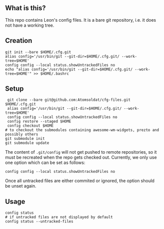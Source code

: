 ## What is this?
This repo contains Leon's config files. It is a bare git repository, i.e. it does not have a working tree.

## Creation
```
git init --bare $HOME/.cfg.git
alias config='/usr/bin/git --git-dir=$HOME/.cfg.git/ --work-tree=$HOME'
config config --local status.showUntrackedFiles no
echo "alias config='/usr/bin/git --git-dir=$HOME/.cfg.git/ --work-tree=$HOME'" >> $HOME/.bashrc
```

## Setup

```
 git clone --bare git@github.com:Atomsoldat/cfg-files.git $HOME/.cfg.git
 alias config='/usr/bin/git --git-dir=$HOME/.cfg.git/ --work-tree=$HOME'
 config config --local status.showUntrackedFiles no
 config restore --staged $HOME
 config checkout $HOME
# to checkout the submodules containing awesome-wm-widgets, prezto and possibly others
git submodule init
git submodule update
```


The content of `.git/config` will not get pushed to remote repositories, so it must be recreated when the repo gets checked out. Currently, we only use one option which can be set as follows:

```
config config --local status.showUntrackedFiles no
```

Once all untracked files are either commited or ignored, the option should be unset again.


## Usage

```
config status
# if untracked files are not displayed by default
config status --untracked-files
```
